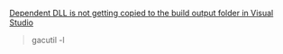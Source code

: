 [Dependent DLL is not getting copied to the build output folder in Visual Studio](https://stackoverflow.com/questions/15816769/dependent-dll-is-not-getting-copied-to-the-build-output-folder-in-visual-studio)

> gacutil -l
